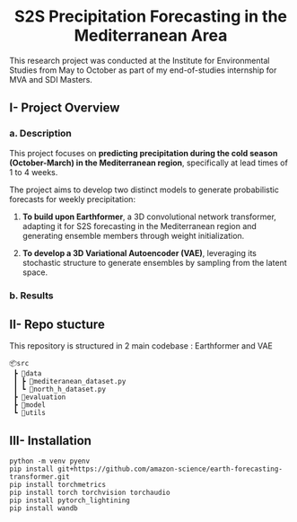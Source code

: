 <h1 align="center">S2S Precipitation Forecasting in the Mediterranean Area</h1>
This research project was conducted at the Institute for Environmental Studies from May to October as part of my end-of-studies internship for MVA and SDI Masters.

## I- Project Overview
### a. Description
This project focuses on **predicting precipitation during the cold season (October-March) in the Mediterranean region**, specifically at lead times of 1 to 4 weeks. 

The project aims to develop two distinct models to generate probabilistic forecasts for weekly precipitation:

1. **To build upon Earthformer**, a 3D convolutional network transformer, adapting it for S2S forecasting in the Mediterranean region and generating ensemble members through weight initialization.

2. **To develop a 3D Variational Autoencoder (VAE)**, leveraging its stochastic structure to generate ensembles by sampling from the latent space.

### b. Results


## II- Repo stucture
This repository is structured in 2 main codebase : Earthformer and VAE 




```
📦src
 ┣ 📂data
 ┃ ┣ 📜mediteranean_dataset.py
 ┃ ┗ 📜north_h_dataset.py
 ┣ 📂evaluation
 ┣ 📂model
 ┗ 📂utils
 ```



## III- Installation


```
python -m venv pyenv
pip install git+https://github.com/amazon-science/earth-forecasting-transformer.git
pip install torchmetrics
pip install torch torchvision torchaudio
pip install pytorch_lightining
pip install wandb
`````
